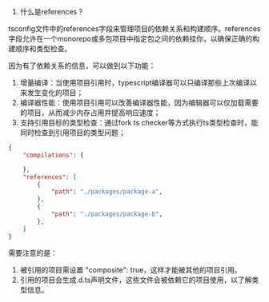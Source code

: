 1. 什么是references？

tsconfig文件中的references字段来管理项目的依赖关系和构建顺序。references字段允许在一个monorepo或多包项目中指定包之间的依赖挂你，以确保正确的构建顺序和类型检查。

因为有了依赖关系的信息，可以做到以下功能：
  1. 增量编译：当使用项目引用时，typescript编译器可以只编译那些上次编译以来发生变化的项目；
  2. 编译器性能：使用项目引用可以改善编译器性能，因为编辑器可以仅加载需要的项目，从而减少内存占用并提高响应速度；
  3. 支持引用目标的类型检查：通过fork ts checker等方式执行ts类型检查时，能同时检查到引用项目的类型问题；

```json
{
    "compilations": {

    },
    "references": [
        {
            "path": "./packages/package-a",
        },
        {
            "path": "./packages/package-b",
        },
    ]
}
```
需要注意的是：
  1. 被引用的项目需设置 "composite": true，这样才能被其他的项目引用。
  2. 引用的项目会生成.d.ts声明文件，这些文件会被依赖它的项目使用，以了解类型信息。

